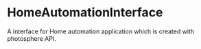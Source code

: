 # HomeAutomationInterface
A interface for Home automation application which is created with photosphere API.
